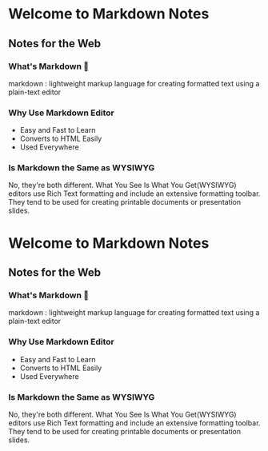 # Welcome to Markdown Notes 
## Notes for the Web

### What's Markdown 🤔
markdown
:  lightweight markup language for creating formatted text using a plain-text editor

### Why Use Markdown Editor

- Easy and Fast to Learn
- Converts to HTML Easily
- Used Everywhere

### Is Markdown the Same as WYSIWYG
No, they're both different. What You See Is What You Get(WYSIWYG) editors use Rich Text formatting and include an
extensive formatting toolbar. They tend to be used for creating printable documents or presentation slides.


# Welcome to Markdown Notes 
## Notes for the Web
### What's Markdown 🤔
markdown
:  lightweight markup language for creating formatted text using a plain-text editor
### Why Use Markdown Editor
- Easy and Fast to Learn
- Converts to HTML Easily
- Used Everywhere
### Is Markdown the Same as WYSIWYG
No, they're both different. What You See Is What You Get(WYSIWYG) editors use Rich Text formatting and include an
extensive formatting toolbar. They tend to be used for creating printable documents or presentation slides.

<!--One line >
"# Welcome to Markdown Notes ## Notes for the Web ### What's Markdown 🤔 markdown :  lightweight markup language for creating formatted text using a plain-text editor  ### Why Use Markdown Editor  - Easy and Fast to Learn - Converts to HTML Easily - Used Everywhere  ### Is Markdown the Same as WYSIWYG No, they're both different. What You See Is What You Get(WYSIWYG) editors use Rich Text formatting and include an extensive formatting toolbar. They tend to be used for creating printable documents or presentation slides."